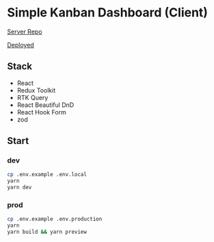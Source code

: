 # Simple Kanban Dashboard (Client)

[Server Repo](https://github.com/leendrew/kanban-server-nest)

[Deployed](https://leendrew.github.io/kanban-client-react)

## Stack

- React
- Redux Toolkit
- RTK Query
- React Beautiful DnD
- React Hook Form
- zod

## Start

### dev

```bash
cp .env.example .env.local
yarn
yarn dev
```

### prod

```bash
cp .env.example .env.production
yarn
yarn build && yarn preview
```
